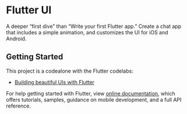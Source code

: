 # Flutter UI

A deeper “first dive” than “Write your first Flutter app.” Create a chat app that includes a simple animation, and customizes the UI for iOS and Android.

## Getting Started

This project is a codealone with the Flutter codelabs:

- [Building beautiful UIs with Flutter](https://codelabs.developers.google.com/codelabs/flutter)

For help getting started with Flutter, view
[online documentation](https://flutter.dev/docs), which offers tutorials,
samples, guidance on mobile development, and a full API reference.
